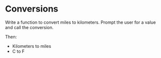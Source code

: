 # Conversions

Write a function to convert miles to kilometers. Prompt the user for a value and
call the conversion.

Then:
  - Kilometers to miles
  - C to F
  